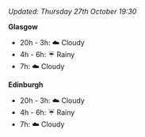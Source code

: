 *Updated: Thursday 27th October 19:30*

**Glasgow**

* 20h - 3h: :cloud: Cloudy
* 4h - 6h: :umbrella: Rainy
* 7h: :cloud: Cloudy

**Edinburgh**

* 20h - 3h: :cloud: Cloudy
* 4h - 6h: :umbrella: Rainy
* 7h: :cloud: Cloudy
